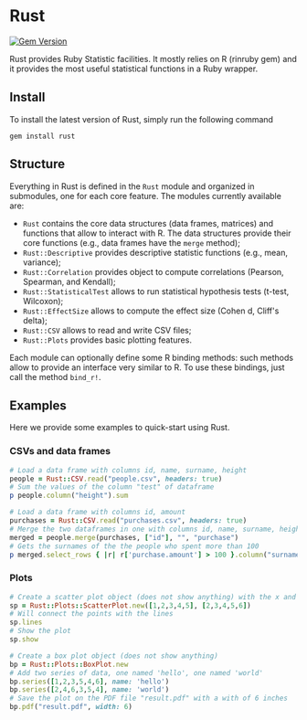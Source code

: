 # Rust
[![Gem Version](https://badge.fury.io/rb/rust.svg)](https://badge.fury.io/rb/rust)

Rust provides Ruby Statistic facilities. It mostly relies on R (rinruby gem) and it provides the most useful statistical functions in a Ruby wrapper.

## Install
To install the latest version of Rust, simply run the following command

```
gem install rust
```

## Structure
Everything in Rust is defined in the `Rust` module and organized in submodules, one for each core feature. The modules currently available are:

- `Rust` contains the core data structures (data frames, matrices) and functions that allow to interact with R. The data structures provide their core functions (e.g., data frames have the `merge` method);
- `Rust::Descriptive` provides descriptive statistic functions (e.g., mean, variance);
- `Rust::Correlation` provides object to compute correlations (Pearson, Spearman, and Kendall);
- `Rust::StatisticalTest` allows to run statistical hypothesis tests (t-test, Wilcoxon);
- `Rust::EffectSize` allows to compute the effect size (Cohen d, Cliff's delta);
- `Rust::CSV` allows to read and write CSV files;
- `Rust::Plots` provides basic plotting features.

Each module can optionally define some R binding methods: such methods allow to provide an interface very similar to R. To use these bindings, just call the method `bind_r!`.

## Examples
Here we provide some examples to quick-start using Rust.

### CSVs and data frames

```ruby
# Load a data frame with columns id, name, surname, height
people = Rust::CSV.read("people.csv", headers: true)
# Sum the values of the column "test" of dataframe
p people.column("height").sum

# Load a data frame with columns id, amount
purchases = Rust::CSV.read("purchases.csv", headers: true)
# Merge the two dataframes in one with columns id, name, surname, height, purchase.amount
merged = people.merge(purchases, ["id"], "", "purchase")
# Gets the surnames of the the people who spent more than 100
p merged.select_rows { |r| r['purchase.amount'] > 100 }.column("surname") 

```

### Plots
```ruby
# Create a scatter plot object (does not show anything) with the x and y values
sp = Rust::Plots::ScatterPlot.new([1,2,3,4,5], [2,3,4,5,6])
# Will connect the points with the lines
sp.lines
# Show the plot
sp.show

# Create a box plot object (does not show anything)
bp = Rust::Plots::BoxPlot.new
# Add two series of data, one named 'hello', one named 'world'
bp.series([1,2,3,5,4,6], name: 'hello')
bp.series([2,4,6,3,5,4], name: 'world')
# Save the plot on the PDF file "result.pdf" with a with of 6 inches
bp.pdf("result.pdf", width: 6)
```

